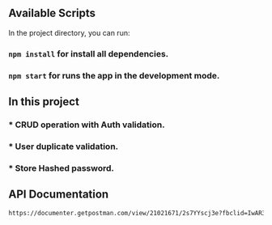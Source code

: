 ## Available Scripts

In the project directory, you can run:

### `npm install` for install all dependencies.

### `npm start` for runs the app in the development mode.

## In this project

### \* CRUD operation with Auth validation.

### \* User duplicate validation.

### \* Store Hashed password.

## API Documentation

```sh
https://documenter.getpostman.com/view/21021671/2s7YYscj3e?fbclid=IwAR3ABPuIp4MTLYqUBNSwHse9aR6Re2TAeD_tVRnva1XkR5Bzn4XRwP9Paq8
```
